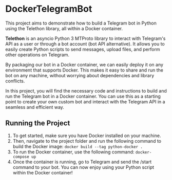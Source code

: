 # DockerTelegramBot
This project aims to demonstrate how to build a Telegram bot in Python using the Telethon library, all within a Docker container.

**Telethon** is an asyncio Python 3 MTProto library to interact with Telegram's API as a user or through a bot account (bot API alternative). It allows you to easily create Python scripts to send messages, upload files, and perform other operations on Telegram.

By packaging our bot in a Docker container, we can easily deploy it on any environment that supports Docker. This makes it easy to share and run the bot on any machine, without worrying about dependencies and library conflicts.

In this project, you will find the necessary code and instructions to build and run the Telegram bot in a Docker container. You can use this as a starting point to create your own custom bot and interact with the Telegram API in a seamless and efficient way.

## Running the Project
1. To get started, make sure you have Docker installed on your machine. 
2. Then, navigate to the project folder and run the following command to build the Docker image:
`docker build --tag python-docker .`
3. To run the Docker container, use the following command:
`docker-compose up`
4. Once the container is running, go to Telegram and send the /start command to your bot. You can now enjoy using your Python script within the Docker container!
